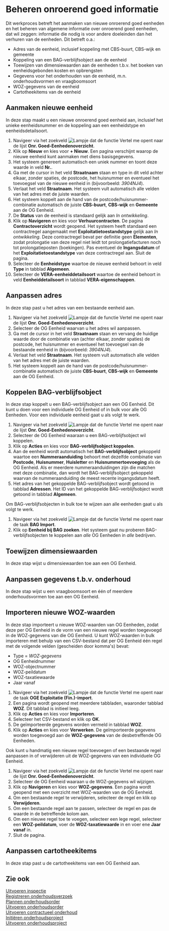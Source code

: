 # Beheren onroerend goed informatie

Dit werkproces betreft het aanmaken van nieuwe onroerend goed eenheden en het beheren van algemene informatie over onroerend goed eenheden, dat wil zeggen: informatie die nodig is voor andere doeleinden dan het verhuren van de eenheden. Dit betreft o.a.: 
- Adres van de eenheid, inclusief koppeling met CBS-buurt, CBS-wijk en gemeente 
- Koppeling van een BAG-verblijfsobject  aan de eenheid 
- Toewijzen van dimensiewaarden aan de eenheden t.b.v. het boeken van eenheidsgebonden kosten en opbrengsten 
- Gegevens voor het onderhouden van de eenheid, m.n. onderhoudsvormen en vraagboomsoort 
- WOZ-gegevens van de eenheid  
- Cartotheekitems van de eenheid 

## Aanmaken nieuwe eenheid
In deze stap maakt u een nieuwe onroerend goed eenheid aan, inclusief het unieke eenheidsnummer en de koppeling aan een eenheidstype en eenheidsdetailsoort. 

1. Navigeer via het zoekveld ![Lampje dat de functie Vertel me opent](https://docs.microsoft.com/nl-NL/dynamics365/business-central/media/ui-search/search_small.png "Vertel me wat u wilt doen") naar de lijst **Onr. Goed-Eenhedenoverzicht**. 
2. Klik op **Nieuw** en kies voor **+ Nieuw**. Een pagina verschijnt waarop de nieuwe eenheid kunt aanmaken met diens basisgegevens. 
3. Het systeem genereert automatisch een uniek nummer en toont deze waarde in veld **Nr.**. 
4. Ga met de cursor in het veld **Straatnaam** staan en type in dit veld achter elkaar, zonder spaties, de postcode, het huisnummer en eventueel het toevoegsel van de nieuwe eenheid in (bijvoorbeeld: *3904NJ4*). 
5. Verlaat het veld **Straatnaam**. Het systeem vult automatisch alle velden van het adres met de juiste waarden. 
6. Het systeem koppelt aan de hand van de postcode/huisnummer-combinatie automatisch de juiste **CBS-buurt**, **CBS-wijk** en **Gemeente** aan de OG Eenheid. 
7. De **Status** van de eenheid is standaard gelijk aan *In ontwikkeling*. 
8. Klik op **Navigeren** en kies voor **Verhuurcontracten**. De pagina **Contractoverzicht** wordt geopend. Het systeem heeft standaard een contractregel aangemaakt met **Exploitatietoestandstype** gelijk aan *In ontwikkeling*. Deze contractregel bevat per definitie geen **Elementen**, zodat prolongatie van deze regel niet leidt tot prolongatiefacturen noch tot prolongatieposten (boekingen). Pas eventueel de **Ingangsdatum** of het **Exploitatietoestandstype** van deze contractregel aan. Sluit de pagina. 
9. Selecteer de **Eenheidstype** waartoe de nieuwe eenheid behoort in veld **Type** in tabblad **Algemeen**. 
10.  Selecteer de **VERA-eenheiddetailsoort** waartoe de eenheid behoort in veld **Eenheiddetailsoort** in tabblad **VERA-eigenschappen**.  

## Aanpassen adres 
In deze stap past u het adres van een bestaande eenheid aan. 
 
1. Navigeer via het zoekveld ![Lampje dat de functie Vertel me opent](https://docs.microsoft.com/nl-NL/dynamics365/business-central/media/ui-search/search_small.png "Vertel me wat u wilt doen") naar de lijst **Onr. Goed-Eenhedenoverzicht**. 
2. Selecteer de OG Eenheid waarvan u het adres wil aanpassen. 
3. Ga met de cursor in het veld **Straatnaam** staan en vervang de huidige waarde door de combinatie van (achter elkaar, zonder spaties) de postcode, het huisnummer en eventueel het toevoegsel van de bestaande eenheid in (bijvoorbeeld: *3904NJ4*). 
4. Verlaat het veld **Straatnaam**. Het systeem vult automatisch alle velden van het adres met de juiste waarden. 
5. Het systeem koppelt aan de hand van de postcode/huisnummer-combinatie automatisch de juiste **CBS-buurt**, **CBS-wijk** en **Gemeente** aan de OG Eenheid. 


## Koppelen BAG-verblijfsobject 
In deze stap koppelt u een BAG-verblijfsobject aan een OG Eenheid. Dit kunt u doen voor een individuele OG Eenheid of in bulk voor alle OG Eenheden. Voor een individuele eenheid gaat u als volgt te werk. 

1. Navigeer via het zoekveld ![Lampje dat de functie Vertel me opent](https://docs.microsoft.com/nl-NL/dynamics365/business-central/media/ui-search/search_small.png "Vertel me wat u wilt doen") naar de lijst **Onr. Goed-Eenhedenoverzicht**. 
2. Selecteer de OG Eenheid waaraan u een BAG-verblijfsobject wil koppelen. 
3. Klik op **Acties** en kies voor **BAG-verblijfsobject koppelen**. 
4. Aan de eenheid wordt automatisch het **BAG-verblijfsobject** gekoppeld waartoe een **Nummeraanduiding** behoort met dezelfde combinatie van **Postcode**, **Huisnummer**, **Huisletter** en **Huisnummertoevoeging** als de OG Eenheid. Als er meerdere nummeraanduidingen zijn die matchen met deze combinatie, dan wordt het BAG-verblijfsobject gekoppeld waarvan de nummeraanduiding de meest recente ingangsdatum heeft. 
5. Het adres van het gekoppelde BAG-verblijfsobject wordt getoond in tabblad **Adressen**. Het ID van het gekoppelde BAG-verblijfsobject wordt getoond in tabblad **Algemeen**. 

Om BAG-verblijfsobjecten in bulk toe te wijzen aan alle eenheden gaat u als volgt te werk. 

1. Navigeer via het zoekveld ![Lampje dat de functie Vertel me opent](https://docs.microsoft.com/nl-NL/dynamics365/business-central/media/ui-search/search_small.png "Vertel me wat u wilt doen") naar de taak **BAG Import**. 
2.  Klik op **Eenheid bij BAG zoeken**. Het systeem gaat nu proberen BAG-verblijfsobjecten te koppelen aan *alle* OG Eenheden in *alle* bedrijven. 


## Toewijzen dimensiewaarden 
In deze stap wijst u dimensiewaarden toe aan een OG Eenheid. 



## Aanpassen gegevens t.b.v. onderhoud 
In deze stap wijst u een vraagboomsoort en één of meerdere onderhoudsvormen toe aan een OG Eenheid. 



## Importeren nieuwe WOZ-waarden 
In deze stap importeert u nieuwe WOZ-waarden van OG Eenheden, zodat deze per OG Eenheid in de vorm van een nieuwe regel worden toegevoegd in de WOZ-gegevens van die OG Eenheid. U kunt WOZ-waarden in bulk importeren met behulp van een CSV-bestand dat per OG Eenheid één regel met de volgende velden (gescheiden door komma's) bevat: 

 - Type = *WOZ-gegevens* 
 - OG Eenheidnummer 
 - WOZ-objectnummer 
 - WOZ-peildatum 
 - WOZ-taxatiewaarde 
 - Jaar vanaf 

1. Navigeer via het zoekveld ![Lampje dat de functie Vertel me opent](https://docs.microsoft.com/nl-NL/dynamics365/business-central/media/ui-search/search_small.png "Vertel me wat u wilt doen") naar de taak **OGE Exploitatie (Fin.)-import**. 
2. Een pagina wordt geopend met meerdere tabbladen, waaronder tabblad **WOZ**. Dit tabblad is initieel leeg. 
3. Klik op **Acties** en kies voor **Importeren**. 
4. Selecteer het CSV-bestand en klik op **OK**. 
5. De geïmporteerde gegevens worden vermeld in tabblad **WOZ**. 
6. Klik op **Acties** en kies voor **Verwerken**. De geïmporteerde gegevens worden toegevoegd aan de **WOZ-gegevens** van de desbetreffende OG Eenheden. 

Ook kunt u handmatig een nieuwe regel toevoegen of een bestaande regel aanpassen in of verwijderen uit de WOZ-gegevens van een individuele OG Eenheid. 

1. Navigeer via het zoekveld ![Lampje dat de functie Vertel me opent](https://docs.microsoft.com/nl-NL/dynamics365/business-central/media/ui-search/search_small.png "Vertel me wat u wilt doen") naar de lijst **Onr. Goed-Eenhedenoverzicht**. 
2. Selecteer de OG Eenheid waaraan u de WOZ-gegevens wil wijzigen. 
3. Klik op **Navigeren** en kies voor **WOZ-gegevens**. Een pagina wordt geopend met een overzicht met WOZ-waarden van de OG Eenheid. 
4. Om een bestaande regel te verwijderen, selecteer de regel en klik op **Verwijderen**. 
5. Om een bestaande regel aan te passen, selecteer de regel en pas de waarde in de betreffende kolom aan. 
6. Om een nieuwe regel toe te voegen, selecteer een lege regel, selecteer een **WOZ-peildatum**, voer de **WOZ-taxatiewaarde** in en voer ene **Jaar vanaf** in. 
7. Sluit de pagina. 


## Aanpassen cartotheekitems 
In deze stap past u de cartotheekitems van een OG Eenheid aan. 



## Zie ook

[Uitvoeren inspectie](../uitvoeren-inspectie/)  
[Registreren onderhoudsverzoek](../registreren-onderhoudsverzoek/)  
[Plannen onderhoudsorder](../plannen-onderhoudsorder/)  
[Uitvoeren onderhoudsorder](../uitvoeren-onderhoudsorder/)  
[Uitvoeren contractueel onderhoud](../uitvoeren-contractueel-onderhoud/)  
[Initiëren onderhoudsproject](../initiëren-onderhoudsproject/)  
[Uitvoeren onderhoudsproject](../uitvoeren-onderhoudsproject/)
